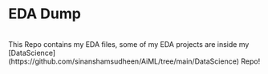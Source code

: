 # EDA Dump
<br>
This Repo contains my EDA files, some of my EDA projects are inside my [DataScience](https://github.com/sinanshamsudheen/AiML/tree/main/DataScience)
 Repo!
